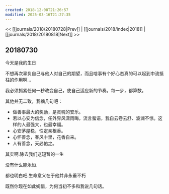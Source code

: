 ```yaml
---
created: 2018-12-08T21:26:57
modified: 2025-03-16T21:27:35
---
```


<< [[journals/2018/20180728|Prev]] | [[journals/2018/index|2018]] | [[journals/2018/20180818|Next]] >>

## 20180730

今天是我的生日

不想再次辜负自己与他人对自己的期望，而且啥事有个好心态真的可以起到中流抵柱的作用啊…

我必须抓紧任何一秒改变自己，使自己适应新的节奏。每一步，都算数。

其他并无二致，我摘几句吧：

- 做善事最大的奖励，是灵魂的安乐。
- 若以心安为信念，任外界风潇雨晦，流言蜚语，我自云卷云舒、波澜不惊。这样的人最强大，也最幸福。
- 心安茅屋稳，性定亲根香。
- 心怀善念，春风十里，花香自来。
- 人有善念，天必佑之。

其实啊.除去我们这短暂的一生

没有什么能永恒.

都也明白吧.生命意义在于他并非永垂不朽

既然你现在如此婉惜，为何当初不多和我说几句话。
